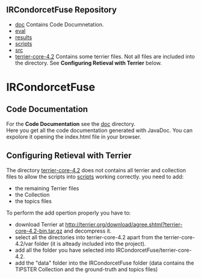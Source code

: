 
## IRCondorcetFuse Repository 
* [doc](doc/) Contains Code Documnetation. 
* [eval](eval/)
* [results](results/)
* [scripts](scripts/)
* [src](src/)
* [terrier-core-4.2](terrier-core-4.2/) Contains some terrier files. Not all files are included into the directory. See **Configuring Retieval with Terrier** below. 

# IRCondorcetFuse
## Code Documentation 
  For the **Code Documentation** see the [doc](doc/) directory.  
  Here you get all the code documentation generated with JavaDoc. You can expolore it opening the index.html file in your browser. 

## Configuring Retieval with Terrier 
The directory [terrier-core-4.2](terrier-core-4.2/) does not contains all terrier and collection files to allow the scripts into [scripts](scripts/) working correctly. 
you need to add: 
* the remaining Terrier files 
* the Collection
* the topics files

To perform the add opertion properly you have to:
* download Terrier at <http://terrier.org/download/agree.shtml?terrier-core-4.2-bin.tar.gz> and decompress it. 
* select all the directories into terrier-core-4.2 apart from the terrier-core-4.2/var folder (it is alteady included into the project). 
* add all the folder you have selected into IRCondorcetFuse/terrier-core-4.2. 
* add the "data" folder into the IRCondorcetFuse folder (data contains the TIPSTER Collection and the ground-truth and topics files)
